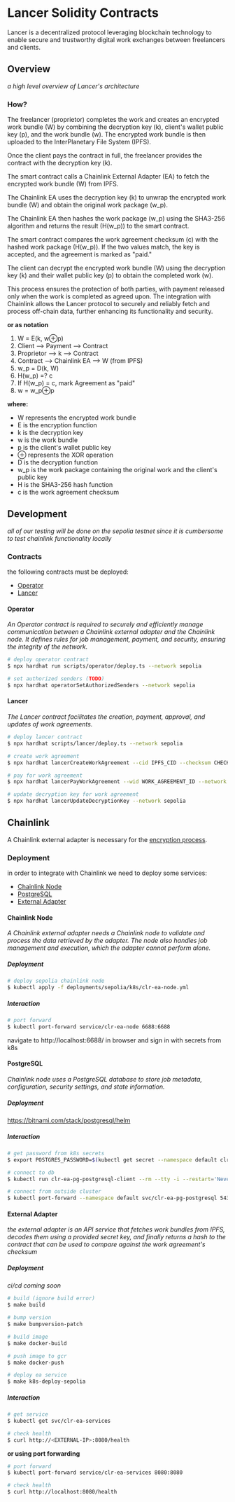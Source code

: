 # Lancer Solidity Contracts
Lancer is a decentralized protocol leveraging blockchain technology to enable secure and trustworthy digital work exchanges between freelancers and clients.

## Overview

_a high level overview of Lancer's architecture_

### How?

The freelancer (proprietor) completes the work and creates an encrypted work bundle (W) by combining the decryption key (k), client's wallet public key (p), and the work bundle (w). The encrypted work bundle is then uploaded to the InterPlanetary File System (IPFS).

Once the client pays the contract in full, the freelancer provides the contract with the decryption key (k).

The smart contract calls a Chainlink External Adapter (EA) to fetch the encrypted work bundle (W) from IPFS.

The Chainlink EA uses the decryption key (k) to unwrap the encrypted work bundle (W) and obtain the original work package (w_p).

The Chainlink EA then hashes the work package (w_p) using the SHA3-256 algorithm and returns the result (H(w_p)) to the smart contract.

The smart contract compares the work agreement checksum (c) with the hashed work package (H(w_p)). If the two values match, the key is accepted, and the agreement is marked as "paid."

The client can decrypt the encrypted work bundle (W) using the decryption key (k) and their wallet public key (p) to obtain the completed work (w).

This process ensures the protection of both parties, with payment released only when the work is completed as agreed upon. The integration with Chainlink allows the Lancer protocol to securely and reliably fetch and process off-chain data, further enhancing its functionality and security.

**or as notation**

1. W = E(k, w⊕p)
2. Client ⟶ Payment ⟶ Contract
3. Proprietor ⟶ k ⟶ Contract
4. Contract ⟶ Chainlink EA ⟶ W (from IPFS)
5. w_p = D(k, W)
6. H(w_p) =? c
7. If H(w_p) = c, mark Agreement as "paid"
8. w = w_p⊕p

**where:**

- W represents the encrypted work bundle
- E is the encryption function
- k is the decryption key
- w is the work bundle
- p is the client's wallet public key
- ⊕ represents the XOR operation
- D is the decryption function
- w_p is the work package containing the original work and the client's public key
- H is the SHA3-256 hash function
- c is the work agreement checksum

## Development

_all of our testing will be done on the sepolia testnet since it is cumbersome to test chainlink functionality locally_

### Contracts

the following contracts must be deployed:

- [Operator](#operator)
- [Lancer](#lancer)

#### Operator

_An Operator contract is required to securely and efficiently manage communication between a Chainlink external adapter and the Chainlink node. It defines rules for job management, payment, and security, ensuring the integrity of the network._

```bash
# deploy operator contract
$ npx hardhat run scripts/operator/deploy.ts --network sepolia

# set authorized senders (TODO)
$ npx hardhat operatorSetAuthorizedSenders --network sepolia
```

#### Lancer

_The Lancer contract facilitates the creation, payment, approval, and updates of work agreements._

```bash
# deploy lancer contract
$ npx hardhat scripts/lancer/deploy.ts --network sepolia

# create work agreement
$ npx hardhat lancerCreateWorkAgreement --cid IPFS_CID --checksum CHECKSUM --network sepolia

# pay for work agreement
$ npx hardhat lancerPayWorkAgreement --wid WORK_AGREEMENT_ID --network sepolia

# update decryption key for work agreement
$ npx hardhat lancerUpdateDecryptionKey --network sepolia
```

## Chainlink

A Chainlink external adapter is necessary for the [encryption process](#overview).

### Deployment

in order to integrate with Chainlink we need to deploy some services:

- [Chainlink Node](#chainlink-node)
- [PostgreSQL](#postgresql)
- [External Adapter](#external-adapter)

#### Chainlink Node

_A Chainlink external adapter needs a Chainlink node to validate and process the data retrieved by the adapter. The node also handles job management and execution, which the adapter cannot perform alone._

##### Deployment

```bash
# deploy sepolia chainlink node
$ kubectl apply -f deployments/sepolia/k8s/clr-ea-node.yml
```

##### Interaction

```bash
# port forward
$ kubectl port-forward service/clr-ea-node 6688:6688
```

navigate to http://localhost:6688/ in browser and sign in with secrets from k8s

#### PostgreSQL

_Chainlink node uses a PostgreSQL database to store job metadata, configuration, security settings, and state information._

##### Deployment

https://bitnami.com/stack/postgresql/helm

##### Interaction

```bash
# get password from k8s secrets
$ export POSTGRES_PASSWORD=$(kubectl get secret --namespace default clr-ea-pg-postgresql -o jsonpath="{.data.postgres-password}" | base64 -d)

# connect to db
$ kubectl run clr-ea-pg-postgresql-client --rm --tty -i --restart='Never' --namespace default --image docker.io/bitnami/postgresql:15.2.0-debian-11-r26 --env="PGPASSWORD=$POSTGRES_PASSWORD" --command -- psql --host clr-ea-pg-postgresql -U postgres -d postgres -p 5432

# connect from outside cluster
$ kubectl port-forward --namespace default svc/clr-ea-pg-postgresql 5432:5432 & PGPASSWORD="$POSTGRES_PASSWORD" psql --host 127.0.0.1 -U postgres -d postgres -p 543
```

#### External Adapter

_the external adapter is an API service that fetches work bundles from IPFS, decodes them using a provided secret key, and finally returns a hash to the contract that can be used to compare against the work agreement's checksum_

##### Deployment

_ci/cd coming soon_

```bash
# build (ignore build error)
$ make build

# bump version
$ make bumpversion-patch

# build image
$ make docker-build

# push image to gcr
$ make docker-push

# deploy ea service
$ make k8s-deploy-sepolia
```

##### Interaction

```bash
# get service
$ kubectl get svc/clr-ea-services

# check health
$ curl http://<EXTERNAL-IP>:8080/health
```

**or using port forwarding**

```bash
# port forward
$ kubectl port-forward service/clr-ea-services 8080:8080

# check health
$ curl http://localhost:8080/health
```


